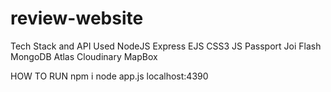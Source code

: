 # review-website

Tech Stack and API Used
NodeJS
Express
EJS
CSS3
JS
Passport
Joi
Flash
MongoDB Atlas
Cloudinary
MapBox

HOW TO RUN
npm i
node app.js
localhost:4390
